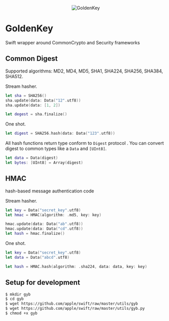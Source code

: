 <p align="center">
    <img src="https://user-images.githubusercontent.com/1762267/60340408-2676e580-99b4-11e9-8661-c42d4bb7461b.png" alt="GoldenKey">
</p>

# GoldenKey

Swift wrapper around CommonCrypto and Security frameworks

## Common Digest

Supported algorithms: MD2, MD4, MD5, SHA1, SHA224, SHA256, SHA384, SHA512.

Stream hasher.

```swift
let sha = SHA256()
sha.update(data: Data("12".utf8))
sha.update(data: [1, 2])

let degest = sha.finalize()
```

One shot.

```swift
let digest = SHA256.hash(data: Data("123".utf8))
```

All hash functions return type conform to `Digest` protocol .
You can convert digest to common types like a `Data` and `[UInt8]`.

```swift
let data = Data(digest)
let bytes: [UInt8] = Array(digest)
```

## HMAC
hash-based message authentication code

Stream hasher.

```swift
let key = Data("secret_key".utf8)
let hmac = HMAC(algorithm: .md5, key: key)

hmac.update(data: Data("ab".utf8))
hmac.update(data: Data("cd".utf8))
let hash = hmac.finalize()
```

One shot.

```swift
let key = Data("secret_key".utf8)
let data = Data("abcd".utf8)

let hash = HMAC.hash(algorithm: .sha224, data: data, key: key)
```

## Setup for development

```bash
$ mkdir gyb
$ cd gyb
$ wget https://github.com/apple/swift/raw/master/utils/gyb
$ wget https://github.com/apple/swift/raw/master/utils/gyb.py
$ chmod +x gyb
```
